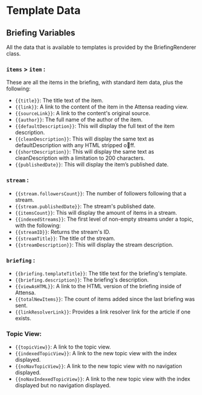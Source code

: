 # Template Data

## Briefing Variables

All the data that is available to templates is provided by the BriefingRenderer class.

### `items` > `item` : 

These are all the items in the briefing, with standard item data, plus the following:

* `{{title}}`: The title text of the item.
* `{{link}}`: A link to the content of the item in the Attensa reading view.
* `{{sourceLink}}`: A link to the content's original source.
* `{{author}}`: The full name of the author of the item. 
* `{{defaultDescription}}`: This will display the full text of the item description.
* `{{cleanDescription}}`: This will display the same text as defaultDescription with any HTML stripped off.
* `{{shortDescription}}`: This will display the same text as cleanDescription with a limitation to 200 characters.
* `{{publishedDate}}`: This will display the item’s published date.

### `stream` : 

* `{{stream.followersCount}}`: The number of followers following that a stream.
* `{{stream.publishedDate}}`: The stream's published date.
* `{{itemsCount}}`: This will display the amount of items in a stream. 
* `{{indexedStreams}}`: The first level of non-empty streams under a topic, with the following:
* `{{streamID}}`: Returns the stream's ID.
* `{{streamTitle}}`: The title of the stream.
* `{{streamDescription}}`: This will display the stream description.

### `briefing` : 

* `{{briefing.templateTitle}}`: The title text for the briefing's template. 
* `{{briefing.description}}`: The briefing's description.
* `{{viewAsHTML}}`: A link to the HTML version of the briefing inside of Attensa.
* `{{totalNewItems}}`: The count of items added since the last briefing was sent. 
* `{{linkResolverLink}}`: Provides a link resolver link for the article if one exists.

### Topic View:

* `{{topicView}}`: A link to the topic view.
* `{{indexedTopicView}}`: A link to the new topic view with the index displayed.
* `{{noNavTopicView}}`: A link to the new topic view with no navigation displayed.
* `{{noNavIndexedTopicView}}`: A link to the new topic view with the index displayed but no navigation displayed.
